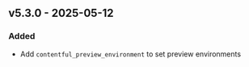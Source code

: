 ## v5.3.0 - 2025-05-12
### Added
* Add `contentful_preview_environment` to set preview environments
